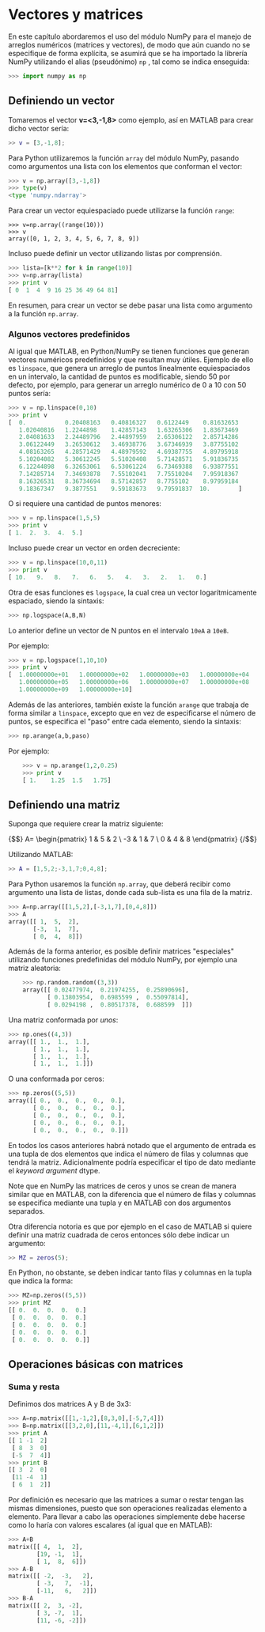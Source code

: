 ﻿# Vectores y matrices

En este capítulo abordaremos el uso del módulo NumPy para el manejo de arreglos numéricos (matrices y vectores), de 
modo que aún cuando no se especifique de forma explícita, se asumirá que se ha importado la librería NumPy utilizando el 
alias (pseudónimo) `np` , tal como se indica enseguida:

```python	
>>> import numpy as np
```


## Definiendo un vector

Tomaremos el vector **v=<3,-1,8>** como ejemplo, así en MATLAB para crear dicho vector sería:

```matlab
>> v = [3,-1,8];
```

Para Python utilizaremos la función `array` del módulo NumPy, pasando como argumentos una lista con los elementos que
conforman el vector:

```python
>>> v = np.array([3,-1,8])
>>> type(v)
<type 'numpy.ndarray'>
```

Para crear un vector equiespaciado puede utilizarse la función `range`:

```
>>> v=np.array((range(10)))
>>> v
array([0, 1, 2, 3, 4, 5, 6, 7, 8, 9])
```

Incluso puede definir un vector utilizando listas por comprensión.

```python
>>> lista=[k**2 for k in range(10)]
>>> v=np.array(lista)
>>> print v
[ 0  1  4  9 16 25 36 49 64 81]
```

En resumen, para crear un vector se debe pasar una lista como argumento a la función `np.array`.

### Algunos vectores predefinidos

Al igual que MATLAB, en Python/NumPy se tienen funciones que generan vectores numéricos predefinidos y que resultan 
muy útiles. Ejemplo de ello es `linspace`, que genera un arreglo de puntos linealmente equiespaciados en un intervalo,
la cantidad de puntos es modificable, siendo 50 por defecto, por ejemplo, para generar un arreglo numérico de 0 a 10 con 
50 puntos sería:

```python
>>> v = np.linspace(0,10)
>>> print v
[  0.           0.20408163   0.40816327   0.6122449    0.81632653
   1.02040816   1.2244898    1.42857143   1.63265306   1.83673469
   2.04081633   2.24489796   2.44897959   2.65306122   2.85714286
   3.06122449   3.26530612   3.46938776   3.67346939   3.87755102
   4.08163265   4.28571429   4.48979592   4.69387755   4.89795918
   5.10204082   5.30612245   5.51020408   5.71428571   5.91836735
   6.12244898   6.32653061   6.53061224   6.73469388   6.93877551
   7.14285714   7.34693878   7.55102041   7.75510204   7.95918367
   8.16326531   8.36734694   8.57142857   8.7755102    8.97959184
   9.18367347   9.3877551    9.59183673   9.79591837  10.        ]
```

O si requiere una cantidad de puntos menores:

```python
>>> v = np.linspace(1,5,5)
>>> print v
[ 1.  2.  3.  4.  5.]
```

Incluso puede crear un vector en orden decreciente:

```python
>>> v = np.linspace(10,0,11)
>>> print v
[ 10.   9.   8.   7.   6.   5.   4.   3.   2.   1.   0.]
```

Otra de esas funciones es `logspace`, la cual crea un vector logarítmicamente espaciado, siendo la sintaxis:

```python
>>> np.logspace(A,B,N)
```

Lo anterior define un vector de N puntos en el intervalo `10eA` a `10eB`.

Por ejemplo:

```python
>>> v = np.logspace(1,10,10)
>>> print v
[  1.00000000e+01   1.00000000e+02   1.00000000e+03   1.00000000e+04
   1.00000000e+05   1.00000000e+06   1.00000000e+07   1.00000000e+08
   1.00000000e+09   1.00000000e+10]
```

Además de las anteriores, también existe la función `arange` que trabaja de forma similar a `linspace`, 
excepto que en vez de especificarse el número de puntos, se especifica el "paso" entre cada elemento, 
siendo la sintaxis:

```python
>>> np.arange(a,b,paso)
```

Por ejemplo:

```python
	>>> v = np.arange(1,2,0.25)
	>>> print v
	[ 1.    1.25  1.5   1.75]
```

## Definiendo una matriz

Suponga que requiere crear la matriz siguiente:

{$$}
A= \begin{pmatrix} 
  1 & 5 & 2 \\ 
  -3 & 1 & 7  \\ 
  0 & 4 & 8 
\end{pmatrix}
{/$$}

Utilizando MATLAB:

```matlab
>> A = [1,5,2;-3,1,7;0,4,8];
```

Para Python usaremos la función `np.array`, que deberá recibir como argumento una lista de listas, 
donde cada sub-lista es una fila de la matriz.

```python
>>> A=np.array([[1,5,2],[-3,1,7],[0,4,8]])
>>> A
array([[ 1,  5,  2],
       [-3,  1,  7],
       [ 0,  4,  8]])
```

Además de la forma anterior, es posible definir matrices "especiales" utilizando funciones predefinidas 
del módulo NumPy, por ejemplo una matriz aleatoria:

```python
	>>> np.random.random((3,3))
	array([[ 0.02477974,  0.21974255,  0.25890696],
	       [ 0.13803954,  0.6985599 ,  0.55097814],
	       [ 0.0294198 ,  0.80517378,  0.688599  ]])
```

Una matriz conformada por *unos*:

```python
>>> np.ones((4,3))
array([[ 1.,  1.,  1.],
       [ 1.,  1.,  1.],
       [ 1.,  1.,  1.],
       [ 1.,  1.,  1.]])
```

O una conformada por ceros:

```python
>>> np.zeros((5,5))
array([[ 0.,  0.,  0.,  0.,  0.],
       [ 0.,  0.,  0.,  0.,  0.],
       [ 0.,  0.,  0.,  0.,  0.],
       [ 0.,  0.,  0.,  0.,  0.],
       [ 0.,  0.,  0.,  0.,  0.]])
```

En todos los casos anteriores habrá notado que el argumento de entrada es una tupla de dos elementos que indica 
el número de filas y columnas que tendrá la matriz. Adicionalmente podría especificar el tipo de dato mediante el 
*keyword argument* dtype.

Note que en NumPy las matrices de ceros y unos se crean de manera similar que en MATLAB, con la diferencia que 
el número de filas y columnas se especifica mediante una tupla y en MATLAB con dos argumentos separados. 

Otra diferencia notoria es que por ejemplo en el caso de MATLAB si quiere definir una matriz cuadrada de ceros 
entonces sólo debe indicar un argumento:

```matlab
>> MZ = zeros(5);
```

En Python, no obstante, se deben indicar tanto filas y columnas en la tupla que indica la forma:

```python
>>> MZ=np.zeros((5,5))
>>> print MZ
[[ 0.  0.  0.  0.  0.]
 [ 0.  0.  0.  0.  0.]
 [ 0.  0.  0.  0.  0.]
 [ 0.  0.  0.  0.  0.]
 [ 0.  0.  0.  0.  0.]]
```

## Operaciones básicas con matrices

### Suma y resta

Definimos dos matrices A y B de 3x3:

```python
>>> A=np.matrix([[1,-1,2],[8,3,0],[-5,7,4]])
>>> B=np.matrix([[3,2,0],[11,-4,1],[6,1,2]])
>>> print A
[[ 1 -1  2]
 [ 8  3  0]
 [-5  7  4]]
>>> print B
[[ 3  2  0]
 [11 -4  1]
 [ 6  1  2]]
```

Por definición es necesario que las matrices a sumar o restar tengan las mismas dimensiones, puesto que son 
operaciones realizadas elemento a elemento. Para llevar a cabo las operaciones simplemente debe hacerse como 
lo haría con valores escalares (al igual que en MATLAB):

```python
>>> A+B
matrix([[ 4,  1,  2],
        [19, -1,  1],
        [ 1,  8,  6]])
>>> A-B
matrix([[ -2,  -3,   2],
        [ -3,   7,  -1],
        [-11,   6,   2]])
>>> B-A
matrix([[ 2,  3, -2],
        [ 3, -7,  1],
        [11, -6, -2]])
```

